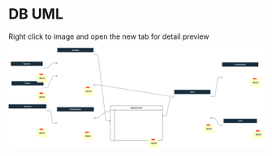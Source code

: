 # DB UML

Right click to image and open the new tab for detail preview

![db_uml.svg](../documents/db_diagram/before/db_uml.svg)